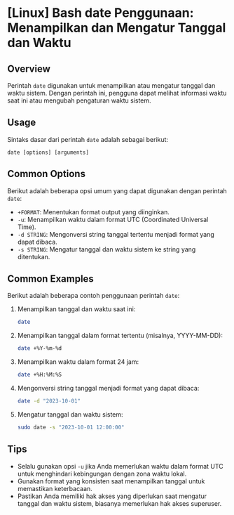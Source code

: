 # [Linux] Bash date Penggunaan: Menampilkan dan Mengatur Tanggal dan Waktu

## Overview
Perintah `date` digunakan untuk menampilkan atau mengatur tanggal dan waktu sistem. Dengan perintah ini, pengguna dapat melihat informasi waktu saat ini atau mengubah pengaturan waktu sistem.

## Usage
Sintaks dasar dari perintah `date` adalah sebagai berikut:

```
date [options] [arguments]
```

## Common Options
Berikut adalah beberapa opsi umum yang dapat digunakan dengan perintah `date`:

- `+FORMAT`: Menentukan format output yang diinginkan.
- `-u`: Menampilkan waktu dalam format UTC (Coordinated Universal Time).
- `-d STRING`: Mengonversi string tanggal tertentu menjadi format yang dapat dibaca.
- `-s STRING`: Mengatur tanggal dan waktu sistem ke string yang ditentukan.

## Common Examples
Berikut adalah beberapa contoh penggunaan perintah `date`:

1. Menampilkan tanggal dan waktu saat ini:
   ```bash
   date
   ```

2. Menampilkan tanggal dalam format tertentu (misalnya, YYYY-MM-DD):
   ```bash
   date +%Y-%m-%d
   ```

3. Menampilkan waktu dalam format 24 jam:
   ```bash
   date +%H:%M:%S
   ```

4. Mengonversi string tanggal menjadi format yang dapat dibaca:
   ```bash
   date -d "2023-10-01"
   ```

5. Mengatur tanggal dan waktu sistem:
   ```bash
   sudo date -s "2023-10-01 12:00:00"
   ```

## Tips
- Selalu gunakan opsi `-u` jika Anda memerlukan waktu dalam format UTC untuk menghindari kebingungan dengan zona waktu lokal.
- Gunakan format yang konsisten saat menampilkan tanggal untuk memastikan keterbacaan.
- Pastikan Anda memiliki hak akses yang diperlukan saat mengatur tanggal dan waktu sistem, biasanya memerlukan hak akses superuser.